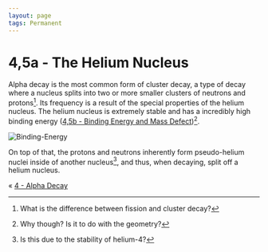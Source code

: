 ```yaml
---
layout: page
tags: Permanent 
---
```

# 4,5a - The Helium Nucleus
Alpha decay is the most common form of cluster decay, a type of decay where a nucleus splits into two or more smaller clusters of neutrons and protons[^1]. Its frequency is a result of the special properties of the helium nucleus. The helium nucleus is extremely stable and has a incredibly high binding energy ([4,5b - Binding Energy and Mass Defect](4,5b%20-%20Binding%20Energy%20and%20Mass%20Defect))[^2]. 

![Binding-Energy](../../assets/Binding-Energy.png)

On top of that, the protons and neutrons inherently form pseudo-helium nuclei inside of another nucleus[^3], and thus, when decaying, split off a helium nucleus.

« [4 - Alpha Decay](4%20-%20Alpha%20Decay)

[^1]: What is the difference between fission and cluster decay?
[^2]: Why though? Is it to do with the geometry?
[^3]: Is this due to the stability of helium-4?
